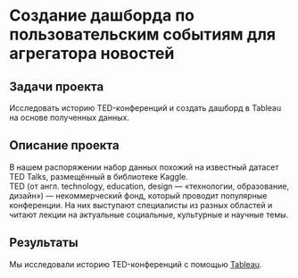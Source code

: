 # Создание дашборда по пользовательским событиям для агрегатора новостей

## Задачи проекта
Исследовать историю TED-конференций и создать дашборд в Tableau на основе полученных данных.

## Описание проекта 
В нашем распоряжении набор данных похожий на известный датасет TED Talks, размещённый в библиотеке Kaggle.\
TED (от англ. technology, education, design — «технологии, образование, дизайн») — некоммерческий фонд, который проводит популярные конференции. 
На них выступают специалисты из разных областей и читают лекции на актуальные социальные, культурные и научные темы.

## Результаты 
Мы исследовали историю TED-конференций с помощью [Tableau](https://public.tableau.com/app/profile/nata.soroka/viz/TED_17072257175820/sheet14_1).



